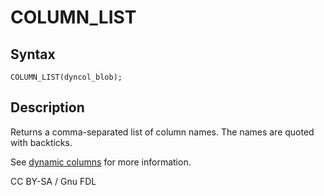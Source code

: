 
# COLUMN_LIST

## Syntax


```
COLUMN_LIST(dyncol_blob);
```

## Description


Returns a comma-separated list of column names. The names are quoted with backticks.


See [dynamic columns](../../../../nosql/dynamic-columns.md) for more information.


CC BY-SA / Gnu FDL

